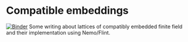 # Compatible embeddings

[![Binder](http://mybinder.org/badge.svg)](http://beta.mybinder.org/v2/gh/erou/compatible-embeddings/master)
Some writing about lattices of compatibly embedded finite field and their implementation using Nemo/Flint.
